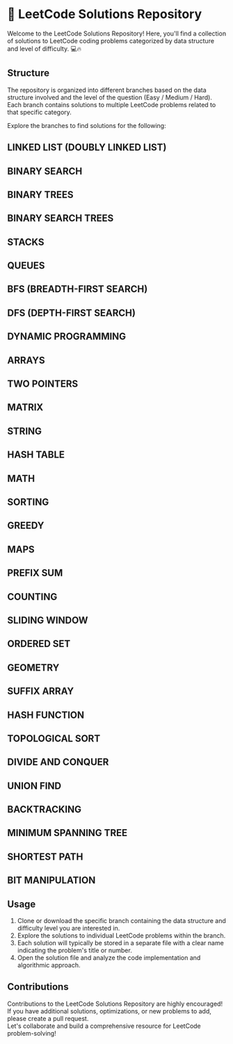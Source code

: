 # 🧩 LeetCode Solutions Repository

Welcome to the LeetCode Solutions Repository! Here, you'll find a collection of solutions to LeetCode coding problems categorized by data structure and level of difficulty. 💻🔥

## Structure

The repository is organized into different branches based on the data structure involved and the level of the question (Easy / Medium / Hard). <br>
Each branch contains solutions to multiple LeetCode problems related to that specific category.

Explore the branches to find solutions for the following:

## LINKED LIST (DOUBLY LINKED LIST) 

## BINARY SEARCH 

## BINARY TREES 

## BINARY SEARCH TREES 

## STACKS 

## QUEUES 

## BFS (BREADTH-FIRST SEARCH) 

## DFS (DEPTH-FIRST SEARCH) 

## DYNAMIC PROGRAMMING 

## ARRAYS 

## TWO POINTERS 

## MATRIX 

## STRING 

## HASH TABLE

## MATH 

## SORTING 

## GREEDY 

## MAPS 

## PREFIX SUM 

## COUNTING 

## SLIDING WINDOW 

## ORDERED SET 

## GEOMETRY 

## SUFFIX ARRAY 

## HASH FUNCTION 

## TOPOLOGICAL SORT 

## DIVIDE AND CONQUER 

## UNION FIND 

## BACKTRACKING

## MINIMUM SPANNING TREE 

## SHORTEST PATH 

## BIT MANIPULATION 

## Usage

1. Clone or download the specific branch containing the data structure and difficulty level you are interested in.
2. Explore the solutions to individual LeetCode problems within the branch.
3. Each solution will typically be stored in a separate file with a clear name indicating the problem's title or number.
4. Open the solution file and analyze the code implementation and algorithmic approach.

## Contributions

Contributions to the LeetCode Solutions Repository are highly encouraged! If you have additional solutions, optimizations, or new problems to add, please create a pull request. <br>
Let's collaborate and build a comprehensive resource for LeetCode problem-solving!

